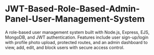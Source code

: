 # JWT-Based-Role-Based-Admin-Panel-User-Management-System
A role-based user management system built with Node.js, Express, EJS, MongoDB, and JWT authentication. Features include user sign-up/login with profile photo upload, protected routes, and an admin dashboard to view, add, edit, and block users with secure access control.
